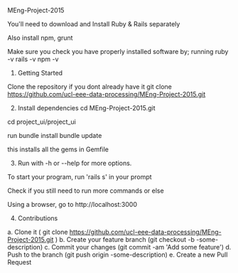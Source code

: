  
MEng-Project-2015

You'll need to download and Install Ruby & Rails separately

Also install npm, grunt

Make sure you check you have properly installed software by;
running
ruby -v
rails -v
npm -v


1) Getting Started

Clone the repository if you dont already have it
git clone https://github.com/ucl-eee-data-processing/MEng-Project-2015.git

2) Install dependencies 
cd MEng-Project-2015.git

cd project_ui/project_ui

run 	bundle install
	bundle update 

this installs all the gems in Gemfile

3) Run with -h or --help for more options.

To start your program, run 'rails s' in your prompt


Check if you still need to run more commands or else

Using a browser, go to http://localhost:3000 

4) Contributions

a. Clone it ( git clone https://github.com/ucl-eee-data-processing/MEng-Project-2015.git )
b. Create your feature branch (git checkout -b <issue number>-some-description)
c. Commit your changes (git commit -am 'Add some feature')
d. Push to the branch (git push origin <issue number>-some-description)
e. Create a new Pull Request

